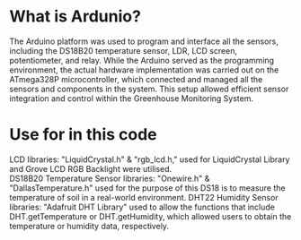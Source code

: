 # What is Ardunio?
The Arduino platform was used to program and interface all the sensors, including the DS18B20 temperature sensor, LDR, LCD screen, potentiometer, and relay. While the Arduino served as the programming environment, the actual hardware implementation was carried out on the ATmega328P microcontroller, which connected and managed all the sensors and components in the system. This setup allowed efficient sensor integration and control within the Greenhouse Monitoring System.
# Use for in this code
LCD libraries: "LiquidCrystal.h" & "rgb_lcd.h," used for LiquidCrystal Library and Grove LCD RGB Backlight were utilised.  
DS18B20 Temperature Sensor libraries: "Onewire.h" & "DallasTemperature.h" used for the purpose of this DS18 is to measure the temperature of soil in a real-world environment. 
DHT22 Humidity Sensor libraries: "Adafruit DHT Library" used to allow the functions that include DHT.getTemperature or DHT.getHumidity, which allowed users to obtain the temperature or humidity data, respectively. 
